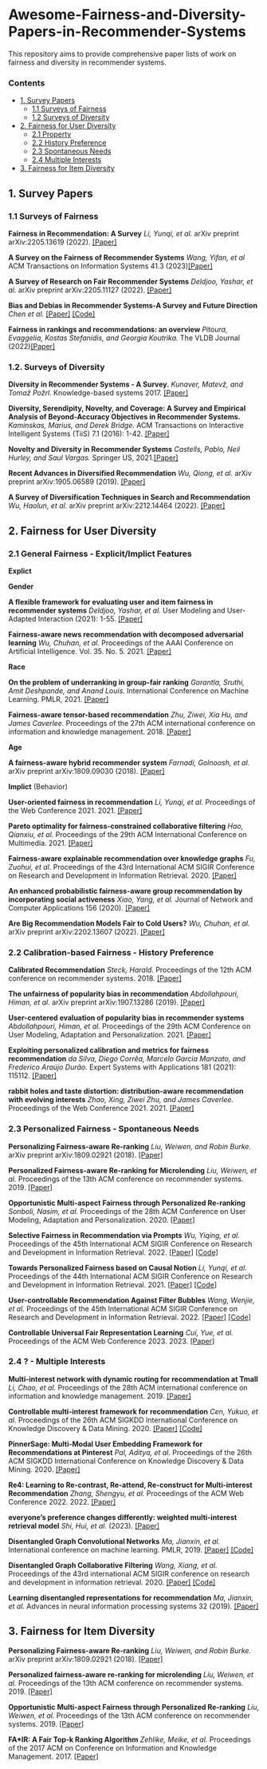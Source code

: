# Awesome-Fairness-and-Diversity-Papers-in-Recommender-Systems
This repository aims to provide comprehensive paper lists of work on fairness and diversity in recommender systems.

### Contents

* [1. Survey Papers](#1-survey-papers)
  * [1.1 Surveys of Fairness](#11-surveys-of-fairness)
  * [1.2 Surveys of Diversity](#12-surveys-of-diversity)
* [2. Fairness for User Diversity](#2-fairness-for-user-diversity)
	* [2.1 Property](#21-property)
	* [2.2 History Preference](#22-history-preference)
  * [2.3 Spontaneous Needs](#23-spontaneous-needs)
  * [2.4 Multiple Interests](#24-multiple-interests)
* [3. Fairness for Item Diversity](#2-fairness-for-item-diversity)

## 1. Survey Papers
### 1.1 Surveys of Fairness
**Fairness in Recommendation: A Survey** *Li, Yunqi, et al.* arXiv preprint arXiv:2205.13619 (2022). [[Paper]](https://arxiv.org/pdf/2205.13619.pdf)

**A Survey on the Fairness of Recommender Systems** *Wang, Yifan, et al* ACM Transactions on Information Systems 41.3 (2023)[[Paper]](https://dl.acm.org/doi/pdf/10.1145/3547333)

**A Survey of Research on Fair Recommender Systems** *Deldjoo, Yashar, et al.* arXiv preprint arXiv:2205.11127 (2022). [[Paper]](https://arxiv.org/pdf/2205.11127.pdf)

**Bias and Debias in Recommender Systems-A Survey and Future Direction** *Chen et al.* [[Paper]](https://arxiv.org/pdf/2010.03240.pdf) [[Code]](https://github.com/jiawei-chen/RecDebiasing)

**Fairness in rankings and recommendations: an overview** *Pitoura, Evaggelia, Kostas Stefanidis, and Georgia Koutrika.* The VLDB Journal (2022)[[Paper]](https://link.springer.com/article/10.1007/s00778-021-00697-y)


### 1.2. Surveys of Diversity
**Diversity in Recommender Systems - A Survey.** *Kunaver, Matevž, and Tomaž Požrl.* Knowledge-based systems 2017. [[Paper]](https://www.sciencedirect.com/science/article/pii/S0950705117300680)
<!--- **cite:400** ---> 


**Diversity, Serendipity, Novelty, and Coverage: A Survey and Empirical Analysis of Beyond-Accuracy Objectives in Recommender Systems.** *Kaminskas, Marius, and Derek Bridge.* ACM Transactions on Interactive Intelligent Systems (TiiS) 7.1 (2016): 1-42. [[Paper]](https://dl.acm.org/doi/pdf/10.1145/2926720)
<!--- **cite:374** ---> 

**Novelty and Diversity in Recommender Systems** *Castells, Pablo, Neil Hurley, and Saul Vargas.* Springer US, 2021.[[Paper]](https://link.springer.com/chapter/10.1007/978-1-0716-2197-4_16)
<!--- **cite:332** ---> 

**Recent Advances in Diversified Recommendation** *Wu, Qiong, et al.* arXiv preprint arXiv:1905.06589 (2019). [[Paper]](https://arxiv.org/pdf/1905.06589.pdf)

**A Survey of Diversification Techniques in Search and Recommendation** *Wu, Haolun, et al.* arXiv preprint arXiv:2212.14464 (2022). [[Paper]](https://arxiv.org/pdf/2212.14464.pdf)
<!--- **relatively new: 2022/2023** ---> 


<!--- **Personality and Recommendation Diversity** ---> 


## 2. Fairness for User Diversity
### 2.1 General Fairness - Explicit/Implict Features

**Explict**

**Gender**

**A flexible framework for evaluating user and item fairness in recommender systems** *Deldjoo, Yashar, et al.* User Modeling and User-Adapted Interaction (2021): 1-55. [[Paper]](https://link.springer.com/article/10.1007/s11257-020-09285-1)

**Fairness-aware news recommendation with decomposed adversarial learning** *Wu, Chuhan, et al.*  Proceedings of the AAAI Conference on Artificial Intelligence. Vol. 35. No. 5. 2021. [[Paper]](https://ojs.aaai.org/index.php/AAAI/article/download/16573/16380)

**Race**

**On the problem of underranking in group-fair ranking** *Gorantla, Sruthi, Amit Deshpande, and Anand Louis.* International Conference on Machine Learning. PMLR, 2021. [[Paper]](http://proceedings.mlr.press/v139/gorantla21a/gorantla21a.pdf)

**Fairness-aware tensor-based recommendation** *Zhu, Ziwei, Xia Hu, and James Caverlee.* Proceedings of the 27th ACM international conference on information and knowledge management. 2018. [[Paper]](https://dl.acm.org/doi/pdf/10.1145/3269206.3271795)

**Age**

**A fairness-aware hybrid recommender system** *Farnadi, Golnoosh, et al.* arXiv preprint arXiv:1809.09030 (2018). [[Paper]](https://arxiv.org/pdf/1809.09030.pdf)

**Implict** (Behavior)

**User-oriented fairness in recommendation** *Li, Yunqi, et al.* Proceedings of the Web Conference 2021. 2021. [[Paper]](https://dl.acm.org/doi/pdf/10.1145/3442381.3449866?casa_token=uurcaPs9hocAAAAA:V65h6auMzV3GVGssr7GhnqDl7999vezlzbkoUiJ6d6UrrEwbGbDDq9VgPCwP1UliiZr-6_-cU8ryTg)

**Pareto optimality for fairness-constrained collaborative filtering** *Hao, Qianxiu, et al.* Proceedings of the 29th ACM International Conference on Multimedia. 2021. [[Paper]](https://dl.acm.org/doi/pdf/10.1145/3474085.3475706?casa_token=7GUOOnyITpMAAAAA:38vE_pV20UXGSWVcCv04GOxkcZ4h3LUYVZZZiN9gcSD8pANoT1ySGuntmaDVGHz07xUDZgvzuR_hIg)


**Fairness-aware explainable recommendation over knowledge graphs** *Fu, Zuohui, et al.*  Proceedings of the 43rd International ACM SIGIR Conference on Research and Development in Information Retrieval. 2020.  [[Paper]](https://dl.acm.org/doi/pdf/10.1145/3397271.3401051?casa_token=dfi05FEApgcAAAAA:xaOfJSEoDl5YU3qICIUPrujYVKHEcxnPW7D9fDR3eLBPJNoxY8bCPCCq0pFufEsH-Uk0zoejZDx9wQ)


**An enhanced probabilistic fairness-aware group recommendation by incorporating social activeness** *Xiao, Yang, et al.* Journal of Network and Computer Applications 156 (2020). [[Paper]](https://www.sciencedirect.com/science/article/pii/S1084804520300539?casa_token=YNOhzswMxQIAAAAA:NL10OCksJBXV0gulhBnGLqQHiDsTkil8nZMDGGqxojNsSbKawdqcIp8WPOpqlUDVKkMKhhngzQ)

**Are Big Recommendation Models Fair to Cold Users?** *Wu, Chuhan, et al.*  arXiv preprint arXiv:2202.13607 (2022). [[Paper]](https://arxiv.org/pdf/2202.13607.pdf)

### 2.2 Calibration-based Fairness - History Preference

**Calibrated Recommendation** *Steck, Harald.* Proceedings of the 12th ACM conference on recommender systems. 2018. [[Paper]](https://dl.acm.org/doi/pdf/10.1145/3240323.3240372)

**The unfairness of popularity bias in recommendation** *Abdollahpouri, Himan, et al.* arXiv preprint arXiv:1907.13286 (2019). [[Paper]](https://arxiv.org/pdf/1907.13286)

**User-centered evaluation of popularity bias in recommender systems** *Abdollahpouri, Himan, et al.* Proceedings of the 29th ACM Conference on User Modeling, Adaptation and Personalization. 2021. [[Paper]](https://dl.acm.org/doi/pdf/10.1145/3450613.3456821)

**Exploiting personalized calibration and metrics for fairness recommendation** *da Silva, Diego Corrêa, Marcelo Garcia Manzato, and Frederico Araújo Durão.* Expert Systems with Applications 181 (2021): 115112. [[Paper]](https://www.sciencedirect.com/science/article/pii/S0957417421005534?casa_token=Yxp3dMuK2CAAAAAA:9JbXjK7UJptwod_iTVYm2xBnisDLoNWBd3Kv3s4wjaEv6LiTV4JXgySoGoK8ZetRUa19F-557A)

**rabbit holes and taste distortion: distribution-aware recommendation with evolving interests** *Zhao, Xing, Ziwei Zhu, and James Caverlee.* Proceedings of the Web Conference 2021. 2021. [[Paper]](https://dl.acm.org/doi/pdf/10.1145/3442381.3450099?casa_token=_uA3BjlJiSEAAAAA:5rYtPmYMNBxb2vVConCpOpjyc4LfQrCD4pdP3Ycup5-3num3hr2U_4fHGn2pkIne10AmflbO8IZ4ZQ)

### 2.3 Personalized Fairness - Spontaneous Needs

**Personalizing Fairness-aware Re-ranking** *Liu, Weiwen, and Robin Burke.* arXiv preprint arXiv:1809.02921 (2018). [[Paper]](https://arxiv.org/pdf/1809.02921)

**Personalized Fairness-aware Re-ranking for Microlending** *Liu, Weiwen, et al.* Proceedings of the 13th ACM conference on recommender systems. 2019. [[Paper]](https://dl.acm.org/doi/pdf/10.1145/3298689.3347016?casa_token=kB1IN9zrh_0AAAAA:moT3vxWZElf9J_9pY-mGdTn45jPh_y2WAWQ-QHsgzuPMKfN2Oy5Yx5-lxbv_AOT5STzkht4P8u4sRQ)

**Opportunistic Multi-aspect Fairness through Personalized Re-ranking** *Sonboli, Nasim, et al.*  Proceedings of the 28th ACM Conference on User Modeling, Adaptation and Personalization. 2020. [[Paper]](https://dl.acm.org/doi/pdf/10.1145/3340631.3394846?casa_token=NWYqx10UGsAAAAAA:Bbrg3COCScvi_FhpLJUJ01MLXITDO7pQnVgY0Bb0fpdJduwcj5D2FM7EPdHk6vLNUTljl-FPOnrKfQ)

**Selective Fairness in Recommendation via Prompts** *Wu, Yiqing, et al.* Proceedings of the 45th International ACM SIGIR Conference on Research and Development in Information Retrieval. 2022. [[Paper]](https://arxiv.org/pdf/2205.04682.pdf) [[Code]](https://github.com/wyqing20/PFRec)

**Towards Personalized Fairness based on Causal Notion** *Li, Yunqi, et al.* Proceedings of the 44th International ACM SIGIR Conference on Research and Development in Information Retrieval. 2021. [[Paper]](https://dl.acm.org/doi/pdf/10.1145/3404835.3462966) [[Code]](https://github.com/yunqi-li/Personalized-Counterfactual-Fairness-in-Recommendation)

**User-controllable Recommendation Against Filter Bubbles** *Wang, Wenjie, et al.* Proceedings of the 45th International ACM SIGIR Conference on Research and Development in Information Retrieval. 2022. [[Paper]](https://dl.acm.org/doi/pdf/10.1145/3477495.3532075) [[Code]](https://github.com/WenjieWWJ/UCRS)

**Controllable Universal Fair Representation Learning** *Cui, Yue, et al.* Proceedings of the ACM Web Conference 2023. 2023. [[Paper]](https://dl.acm.org/doi/pdf/10.1145/3543507.3583307?casa_token=3ZAmUecKWY0AAAAA:nsAYwC2Uanz4_rpePdpEaSbOH7ubmN8ZhFPZ-Tl23qTJiytotbixbZr3RN2Fp_eP90NeGM8VMxr7) 

### 2.4 ? - Multiple Interests 

**Multi-interest network with dynamic routing for recommendation at Tmall** *Li, Chao, et al.* Proceedings of the 28th ACM international conference on information and knowledge management. 2019. [[Paper]](https://dl.acm.org/doi/pdf/10.1145/3357384.3357814?casa_token=uREk6h-59toAAAAA:X9bJ6PdnggtJvu761z5RKn2a54r7PDADjL9O_45JKHzqEYYd0ltjT_xVBXpqY1FwgtzytXVrFYmT9Q)

**Controllable multi-interest framework for recommendation** *Cen, Yukuo, et al.* Proceedings of the 26th ACM SIGKDD International Conference on Knowledge Discovery & Data Mining. 2020. [[Paper]](https://dl.acm.org/doi/pdf/10.1145/3394486.3403344?casa_token=8rpBJqvuuOgAAAAA:rikPg3TfkydPVZMcpySevdklTkM2ZYCTrAqb28MTd03xoQ0op-bPugrAoXlpsfd_TnbWVZsNvjW80A) [[Code]](https://github.com/THUDM/ComiRec)

**PinnerSage: Multi-Modal User Embedding Framework for Recommendations at Pinterest** *Pal, Aditya, et al.*  Proceedings of the 26th ACM SIGKDD International Conference on Knowledge Discovery & Data Mining. 2020. [[Paper]](https://dl.acm.org/doi/pdf/10.1145/3394486.3403280)

**Re4: Learning to Re-contrast, Re-attend, Re-construct for Multi-interest Recommendation** *Zhang, Shengyu, et al.*  Proceedings of the ACM Web Conference 2022. 2022. [[Paper]](https://dl.acm.org/doi/pdf/10.1145/3485447.3512094?casa_token=ahPCQNBtWt0AAAAA:dTtrdZpp7L6cQWZw9W6VfRooNJer7xku26XBRiBQ6nSMd-CMMUHOnJ-T0gpYRBLSRqlaTIwm5ocIbg)

**everyone’s preference changes differently: weighted multi-interest retrieval model** *Shi, Hui, et al.* (2023). [[Paper]](https://openreview.net/pdf?id=usa87QW3_r9)

**Disentangled Graph Convolutional Networks** *Ma, Jianxin, et al.* International conference on machine learning. PMLR, 2019.  [[Paper]](http://proceedings.mlr.press/v97/ma19a/ma19a.pdf) [[Code]](https://github.com/JianxinMa/jianxinma.github.io/tree/master/assets)

**Disentangled Graph Collaborative Filtering** *Wang, Xiang, et al.*  Proceedings of the 43rd international ACM SIGIR conference on research and development in information retrieval. 2020. [[Paper]](https://dl.acm.org/doi/pdf/10.1145/3397271.3401137?casa_token=dINwyDMH4vMAAAAA:gNdDV-fKHcKyhBgLpAesL-dILhZaMXGuKyGXc_CROAayAZ0pECdl5TORWuQ6CmqTYuZp1JOt-hI_Lg) [[Code]](https://github.com/xiangwang1223/disentangled_graph_collaborative_filtering)

**Learning disentangled representations for recommendation** *Ma, Jianxin, et al.* Advances in neural information processing systems 32 (2019). [[Paper]](https://proceedings.neurips.cc/paper/2019/file/a2186aa7c086b46ad4e8bf81e2a3a19b-Paper.pdf)

## 3. Fairness for Item Diversity

**Personalizing Fairness-aware Re-ranking** *Liu, Weiwen, and Robin Burke.*  arXiv preprint arXiv:1809.02921 (2018). [[Paper]](https://arxiv.org/pdf/1809.02921)

**Personalized fairness-aware re-ranking for microlending** *Liu, Weiwen, et al.* Proceedings of the 13th ACM conference on recommender systems. 2019. [[Paper]](https://dl.acm.org/doi/pdf/10.1145/3298689.3347016?casa_token=mUOCtZla3DsAAAAA:UMcRoBpJtb6JqpNcUSpNrSuLNpbLgrMM95jAgn2tdPzaj_znOXxpBBnByovidd6Ny-6qeCAj3mZwVQ)

**Opportunistic Multi-aspect Fairness through Personalized Re-ranking** *Liu, Weiwen, et al.* Proceedings of the 13th ACM conference on recommender systems. 2019. [[Paper]](https://dl.acm.org/doi/pdf/10.1145/3298689.3347016?casa_token=mUOCtZla3DsAAAAA:UMcRoBpJtb6JqpNcUSpNrSuLNpbLgrMM95jAgn2tdPzaj_znOXxpBBnByovidd6Ny-6qeCAj3mZwVQ)

**FA\*IR: A Fair Top-k Ranking Algorithm** *Zehlike, Meike, et al.* Proceedings of the 2017 ACM on Conference on Information and Knowledge Management. 2017. [[Paper]](https://dl.acm.org/doi/pdf/10.1145/3132847.3132938?casa_token=HszFeltg6fcAAAAA:u7PQRagejLfQ-lmimcLdfivilteCU8EVegi1GONt51JPH-wO-418PGv3jS0AArtcSX1eaPaWvdPQKw)

